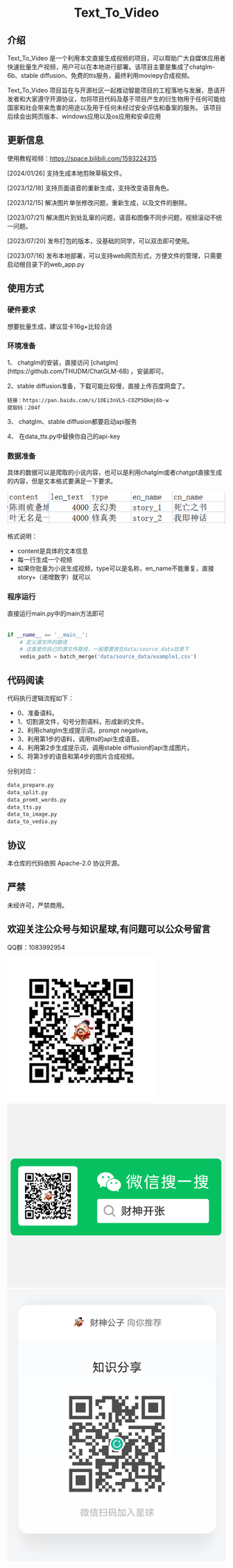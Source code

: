 <center><h1>Text_To_Video </h1></center>

<h2>介绍</h2>

Text_To_Video 是一个利用本文直接生成视频的项目，可以帮助广大自媒体应用者快速批量生产视频，用户可以在本地进行部署。该项目主要是集成了chatglm-6b、stable diffusion、免费的tts服务，最终利用moviepy合成视频。




Text_To_Video 项目旨在与开源社区一起推动智能项目的工程落地与发展，恳请开发者和大家遵守开源协议，勿将项目代码及基于项目产生的衍生物用于任何可能给国家和社会带来危害的用途以及用于任何未经过安全评估和备案的服务。
该项目后续会出网页版本、windows应用以及os应用和安卓应用

<h2>更新信息</h2>

使用教程视频：https://space.bilibili.com/1593224315

[2024/01/26] 支持生成本地剪映草稿文件。

[2023/12/18] 支持页面语音的重新生成，支持改变语音角色。

[2023/12/15] 解决图片单张修改问题，重新生成，以及文件的删除。

[2023/07/21] 解决图片到处乱窜的问题，语音和图像不同步问题，视频滚动不统一问题。

[2023/07/20] 发布打包的版本，没基础的同学，可以双击即可使用。

[2023/07/16] 发布本地部署，可以支持web网页形式，方便文件的管理，只需要启动根目录下的web_app.py



<h2>使用方式</h2>

<h3>硬件要求</h3>
想要批量生成，建议显卡16g+比较合适



<h3>环境准备</h3>
1、 chatglm的安装，直接访问 [chatglm](https://github.com/THUDM/ChatGLM-6B)   。安装即可。

2、stable diffusion准备，下载可能比较慢，直接上传百度网盘了。  

    链接：https://pan.baidu.com/s/1OEi3nVLS-COZP5Qkmj6b-w   
    提取码：204f   

3、 chatglm、stable diffusion都要启动api服务

4、 在data_tts.py中替换你自己的api-key

<h3>数据准备</h3>
具体的数据可以是爬取的小说内容，也可以是利用chatglm或者chatgpt直接生成的内容，但是文本格式要满足一下要求。

![image/img.png](image/img.png)  
  
格式说明：  
+ content是具体的文本信息
+ 每一行生成一个视频
+ 如果你批量为小说生成视频，type可以是名称，en_name不能重复，直接story+（递增数字）就可以


<h3>程序运行</h3>

直接运行main.py中的main方法即可

```python

if __name__ == '__main__':
    # 定义源文件的路径
    # 这里是你自己的源文件路径，一般需要放在data/source_data目录下
    vedio_path = batch_merge('data/source_data/example1.csv')
```


<h2>代码阅读</h2>

代码执行逻辑流程如下：
+ 0、准备语料。
+ 1、切割源文件，句号分割语料，形成新的文件。
+ 2、利用chatglm生成提示词，prompt negative。
+ 3、利用第1步的语料，调用tts的api生成语音。
+ 4、利用第2步生成提示词，调用stable diffusion的api生成图片。
+ 5、将第3步的语音和第4步的图片合成视频。

分别对应：
```python
data_prepare.py
data_split.py
data_promt_words.py
data_tts.py
data_to_image.py
data_to_vedio.py
```

<h2>协议</h2>

本仓库的代码依照 Apache-2.0 协议开源。
<h2>严禁</h2>

未经许可，严禁商用。


<h2>欢迎关注公众号与知识星球,有问题可以公众号留言</h2>QQ群：1083992954

![image/img_1.png](image/img_1.png)
![image/img_1.png](image/img_3.png)
![微信图片_20230612191801.jpg](image/zhishi.jpg)
